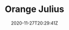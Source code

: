 ---
layout: recipe
date: 2020-11-27T20:29:41Z
draft: true    
title:  "Orange Julius"
# image: cappuccino.jpg
authorName: Aunt Gay
category: beverage
tags:
  - beverage
  - gay
yield: #
prepTime: #
cookTime: #

ingredients:
- 1/2 up Milk
- 1/2 cup Cold Water
- 1/2 tsp. Vanilla
- 1/4 cup Sugar
- 1/2 small can (3 oz.) Frozen Orange Juice
- 6 Ice Cubes

directions:
- (Optional) Other fruits may be used in place of the frozen orange juice concentrate.
- Place all ingredients in blender and blend until ice cubes are crushed.
---